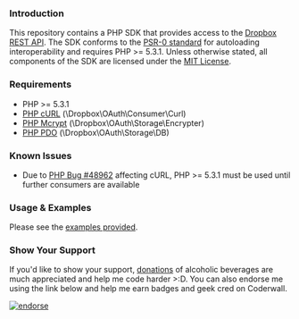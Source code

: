 ### Introduction

This repository contains a PHP SDK that provides access to the [Dropbox REST API][].
The SDK conforms to the [PSR-0 standard][] for autoloading interoperability and requires PHP >= 5.3.1. 
Unless otherwise stated, all components of the SDK are licensed under the [MIT License][].

### Requirements

* PHP >= 5.3.1
* [PHP cURL][] (\Dropbox\OAuth\Consumer\Curl)
* [PHP Mcrypt][] (\Dropbox\OAuth\Storage\Encrypter)
* [PHP PDO][] (\Dropbox\OAuth\Storage\DB)

### Known Issues

* Due to [PHP Bug #48962][] affecting cURL, PHP >= 5.3.1 must be used until further consumers are available

### Usage & Examples

Please see the [examples provided][].

### Show Your Support

If you'd like to show your support, [donations][] of alcoholic beverages are much appreciated and help me code harder &gt;:D. You can also endorse me using the link below and help me earn badges and geek cred on Coderwall.

[![endorse](http://api.coderwall.com/benthedesigner/endorsecount.png)](http://coderwall.com/benthedesigner) 

[beta methods]: https://www.dropbox.com/developers/reference/api#beta
[Dropbox REST API]: https://www.dropbox.com/developers/reference/api
[PSR-0 standard]: https://github.com/php-fig/fig-standards/blob/master/accepted/PSR-0.md
[MIT License]: https://github.com/BenTheDesigner/Dropbox/blob/master/mit-license.md
[PHP cURL]: http://www.php.net/manual/en/book.curl.php
[PHP Mcrypt]: http://php.net/manual/en/book.mcrypt.php
[PHP PDO]: http://php.net/manual/en/book.pdo.php
[PHP Bug #48962]: https://bugs.php.net/bug.php?id=48962
[examples provided]: https://github.com/BenTheDesigner/Dropbox/tree/master/examples
[donations]: https://www.paypal.com/cgi-bin/webscr?cmd=_s-xclick&hosted_button_id=YQJX52Q6S54HA